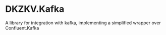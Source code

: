 # DKZKV.Kafka
A library for integration with kafka, implementing a simplified wrapper over Confluent.Kafka
